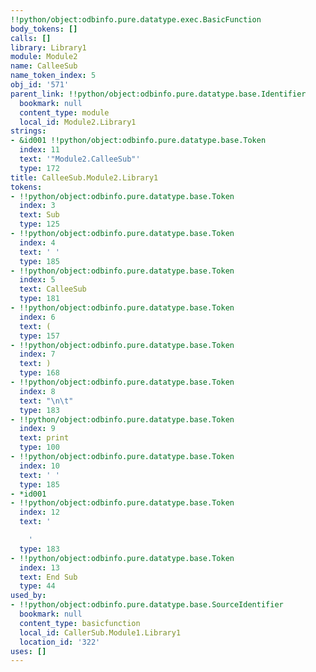 ```yaml
---
!!python/object:odbinfo.pure.datatype.exec.BasicFunction
body_tokens: []
calls: []
library: Library1
module: Module2
name: CalleeSub
name_token_index: 5
obj_id: '571'
parent_link: !!python/object:odbinfo.pure.datatype.base.Identifier
  bookmark: null
  content_type: module
  local_id: Module2.Library1
strings:
- &id001 !!python/object:odbinfo.pure.datatype.base.Token
  index: 11
  text: '"Module2.CalleeSub"'
  type: 172
title: CalleeSub.Module2.Library1
tokens:
- !!python/object:odbinfo.pure.datatype.base.Token
  index: 3
  text: Sub
  type: 125
- !!python/object:odbinfo.pure.datatype.base.Token
  index: 4
  text: ' '
  type: 185
- !!python/object:odbinfo.pure.datatype.base.Token
  index: 5
  text: CalleeSub
  type: 181
- !!python/object:odbinfo.pure.datatype.base.Token
  index: 6
  text: (
  type: 157
- !!python/object:odbinfo.pure.datatype.base.Token
  index: 7
  text: )
  type: 168
- !!python/object:odbinfo.pure.datatype.base.Token
  index: 8
  text: "\n\t"
  type: 183
- !!python/object:odbinfo.pure.datatype.base.Token
  index: 9
  text: print
  type: 100
- !!python/object:odbinfo.pure.datatype.base.Token
  index: 10
  text: ' '
  type: 185
- *id001
- !!python/object:odbinfo.pure.datatype.base.Token
  index: 12
  text: '

    '
  type: 183
- !!python/object:odbinfo.pure.datatype.base.Token
  index: 13
  text: End Sub
  type: 44
used_by:
- !!python/object:odbinfo.pure.datatype.base.SourceIdentifier
  bookmark: null
  content_type: basicfunction
  local_id: CallerSub.Module1.Library1
  location_id: '322'
uses: []
---
```

